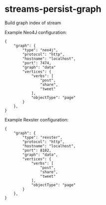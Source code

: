 streams-persist-graph
=====================

Build graph index of stream

Example Neo4J configuration:

    {
        "graph": {
            "type": "neo4j",
            "protocol": "http",
            "hostname": "localhost",
            "port": 7474,
            "graph": "data"
            "vertices": {
                "verbs": [
                    "post",
                    "share",
                    "tweet"
                ],
                "objectType": "page"
            }
        },
    }

Example Rexster configuration:

    {
        "graph": {
            "type": "rexster",
            "protocol": "http",
            "hostname": "localhost",
            "port": 8182,
            "graph": "data",
            "vertices": {
                "verbs": [
                    "post",
                    "share",
                    "tweet"
                ],
                "objectType": "page"
            }
        },
    }